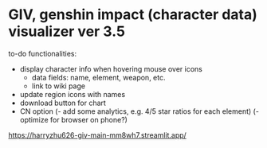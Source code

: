 # GIV, genshin impact (character data) visualizer ver 3.5

to-do functionalities: 
- display character info when hovering mouse over icons
  - data fields: name, element, weapon, etc. 
  - link to wiki page
 - update region icons with names
- download button for chart
- CN option
(- add some analytics, e.g. 4/5 star ratios for each element)
(- optimize for browser on phone?)

https://harryzhu626-giv-main-mm8wh7.streamlit.app/
